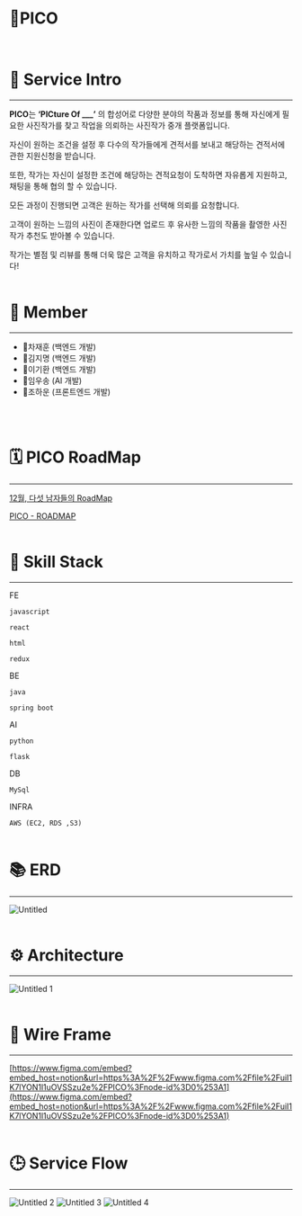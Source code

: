 # 📸PICO
<br/>

# 🧾 Service Intro

---

**PICO**는 **‘PICture Of ___’** 의 합성어로 다양한 분야의 작품과 정보를 통해 자신에게 필요한 사진작가를 찾고 작업을 의뢰하는 사진작가 중개 플랫폼입니다.

자신이 원하는 조건을 설정 후 다수의 작가들에게 견적서를 보내고 해당하는 견적서에 관한 지원신청을 받습니다.

또한, 작가는 자신이 설정한 조건에 해당하는 견적요청이 도착하면 자유롭게 지원하고, 채팅을 통해 협의 할 수 있습니다.

모든 과정이 진행되면 고객은 원하는 작가를 선택해 의뢰를 요청합니다.

고객이 원하는 느낌의 사진이 존재한다면 업로드 후 유사한 느낌의 작품을 촬영한 사진 작가 추천도 받아볼 수 있습니다.

작가는 별점 및 리뷰를 통해 더욱 많은 고객을 유치하고 작가로서 가치를 높일 수 있습니다!
<br/>
<br/>
# 🎄 Member

---

- 🎅차재훈 (백엔드 개발)
- 🎅김지명 (백엔드 개발)
- 🎅이기환 (백엔드 개발)
- 🎅임우송 (AI 개발)
- 🎅조하운 (프론트엔드 개발)
<br/>
<br/>

# 🗓 PICO RoadMap

---

[12월, 다섯 남자들의 RoadMap](https://www.notion.so/03253714932740e8a8f595ea2f54f1ab) 

[PICO - ROADMAP](https://henrynoowah.notion.site/03253714932740e8a8f595ea2f54f1ab?v=7bd4dbacb4824681b41abd621af5d7ee)
<br/>
<br/>

# 📜 Skill Stack

---

FE

`javascript`

`react`

`html`

`redux`

BE

`java`

`spring boot`

AI

`python`

`flask`

DB

`MySql`

INFRA

`AWS (EC2, RDS ,S3)`
<br/>
<br/>

# 📚 ERD

---

![Untitled](https://user-images.githubusercontent.com/57335699/147416945-052dd1dc-80c4-46d5-b2a1-7c27fa300494.png)
<br/>
<br/>

# ⚙ Architecture

---

![Untitled 1](https://user-images.githubusercontent.com/57335699/147416977-921800ff-e7fe-4963-851d-fcd9a88e8b2e.png)
<br/>
<br/>

# 🎨 Wire Frame

---

[https://www.figma.com/embed?embed_host=notion&url=https%3A%2F%2Fwww.figma.com%2Ffile%2FuiI1K7lYON1l1uOVSSzu2e%2FPICO%3Fnode-id%3D0%253A1](https://www.figma.com/embed?embed_host=notion&url=https%3A%2F%2Fwww.figma.com%2Ffile%2FuiI1K7lYON1l1uOVSSzu2e%2FPICO%3Fnode-id%3D0%253A1)
<br/>
<br/>
# 🕒 Service Flow

---

![Untitled 2](https://user-images.githubusercontent.com/57335699/147416968-47e20552-c5d9-4d8d-ab57-efd931443e3b.png)
![Untitled 3](https://user-images.githubusercontent.com/57335699/147416972-a23fcced-bec3-4a2b-9e6e-315454a7a797.png)
![Untitled 4](https://user-images.githubusercontent.com/57335699/147416975-52cd0da4-5dd1-4b08-b472-497a6ff5ef41.png)
